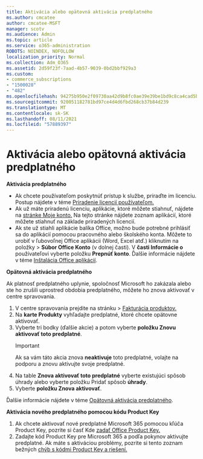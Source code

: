 ```yaml
---
title: Aktivácia alebo opätovná aktivácia predplatného
ms.author: cmcatee
author: cmcatee-MSFT
manager: scotv
ms.audience: Admin
ms.topic: article
ms.service: o365-administration
ROBOTS: NOINDEX, NOFOLLOW
localization_priority: Normal
ms.collection: Adm_O365
ms.assetid: 2d59f23f-7aad-4b57-9039-0bd2bbf929a3
ms.custom:
- commerce_subscriptions
- "1500028"
- "482"
ms.openlocfilehash: 94275b950e2f09730aa42d9b8fc0ae39e39be1bd9c8ca4cad5b20926b263fca2
ms.sourcegitcommit: 920051182781bd97ce4d4d6fbd268cb37b84d239
ms.translationtype: MT
ms.contentlocale: sk-SK
ms.lasthandoff: 08/11/2021
ms.locfileid: "57889397"
---
```

# <a name="activate-or-reactivate-a-subscription"></a>Aktivácia alebo opätovná aktivácia predplatného

**Aktivácia predplatného**

- Ak chcete používateľom poskytnúť prístup k službe, priraďte im licenciu. Postup nájdete v téme [Priradenie licencií používateľom.](https://docs.microsoft.com/microsoft-365/admin/manage/assign-licenses-to-users)
- Ak už máte priradenú licenciu, aplikácie, ktoré môžete stiahnuť, nájdete na [stránke Moje konto.](https://portal.office.com/account/#installs) Na tejto stránke nájdete zoznam aplikácií, ktoré môžete stiahnuť na základe priradených licencií.
- Ak ste už stiahli aplikácie balíka Office, možno bude potrebné prihlásiť sa do aplikácií pomocou pracovného alebo školského konta. Môžete to urobiť v ľubovoľnej Office aplikácii (Word, Excel atď.) kliknutím na položky  >  **Súbor Office Konto** (v dolnej časti). V **časti Informácie o** používateľovi vyberte položku **Prepnúť konto**. Ďalšie informácie nájdete v téme [Inštalácia Office aplikácií](https://docs.microsoft.com/microsoft-365/admin/setup/install-applications).

**Opätovná aktivácia predplatného**

Ak platnosť predplatného uplynie, spoločnosť Microsoft ho zakázala alebo ste ho zrušili uprostred obdobia predplatného, môžete ho znova aktivovať v centre spravovania.
  
1. V centre spravovania prejdite na stránku  >  [Fakturácia produktov.](https://go.microsoft.com/fwlink/p/?linkid=842054)
2. Na **karte Produkty** vyhľadajte predplatné, ktoré chcete opätovne aktivovať.
3. Vyberte tri bodky (ďalšie akcie) a potom vyberte **položku Znovu aktivovať toto predplatné**.
    > [!IMPORTANT]
    > Ak sa vám táto akcia znova **neaktivuje** [](https://go.microsoft.com/fwlink/p/?linkid=518322) toto predplatné, volajte na podporu a znovu aktivujte svoje predplatné.
4. Na table **Znova aktivovať toto predplatné** vyberte existujúci spôsob úhrady alebo vyberte položku Pridať spôsob **úhrady**.
5. Vyberte **položku Znova aktivovať**.

Ďalšie informácie nájdete v téme [Opätovná aktivácia predplatného](https://docs.microsoft.com/microsoft-365/commerce/subscriptions/reactivate-your-subscription).

**Aktivácia nového predplatného pomocou kódu Product Key**

1. Ak chcete aktivovať nové predplatné Microsoft 365 pomocou kľúča Product Key, pozrite si časť Kde [zadať Office Product Key.](https://support.office.com/article/where-to-enter-your-office-product-key-0a82e5ae-739e-4b92-a6f4-2ec780c185db)
2. Zadajte kód Product Key pre Microsoft 365 a podľa pokynov aktivujte predplatné. Ak máte s aktiváciou problémy, pozrite si tento zoznam bežných [chýb s kódmi Product Key a riešení.](https://docs.microsoft.com/microsoft-365/commerce/product-key-errors-and-solutions)